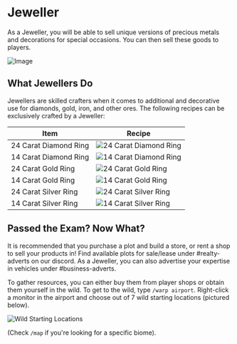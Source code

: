 # Jeweller

As a Jeweller, you will be able to sell unique versions of precious metals and decorations for special occasions. You can then sell these goods to players.

![Image](https://i.imgur.com/4H2efBq.png)

## What Jewellers Do
Jewellers are skilled crafters when it comes to additional and decorative use for diamonds, gold, iron, and other ores. The following recipes can be exclusively crafted by a Jeweller:

| Item                       | Recipe                                                |
|----------------------------|------------------------------------------------------|
| 24 Carat Diamond Ring       | ![24 Carat Diamond Ring](https://i.imgur.com/SAj6JfX.png) |
| 14 Carat Diamond Ring       | ![14 Carat Diamond Ring](https://i.imgur.com/ZSe24i7.png) |
| 24 Carat Gold Ring          | ![24 Carat Gold Ring](https://i.imgur.com/zwaHpOQ.png) |
| 14 Carat Gold Ring          | ![14 Carat Gold Ring](https://i.imgur.com/jODr7qi.png) |
| 24 Carat Silver Ring        | ![24 Carat Silver Ring](https://i.imgur.com/zaD1M9A.png) |
| 14 Carat Silver Ring        | ![14 Carat Silver Ring](https://i.imgur.com/Wxbl25Z.png) |

## Passed the Exam? Now What?
It is recommended that you purchase a plot and build a store, or rent a shop to sell your products in! Find available plots for sale/lease under #realty-adverts on our discord. As a Jeweller, you can also advertise your expertise in vehicles under #business-adverts.

To gather resources, you can either buy them from player shops or obtain them yourself in the wild. To get to the wild, type `/warp airport`. Right-click a monitor in the airport and choose out of 7 wild starting locations (pictured below).

![Wild Starting Locations](https://i.imgur.com/HGY905O.png) 

(Check `/map` if you're looking for a specific biome).
